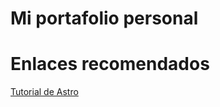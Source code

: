 # Mi portafolio personal

# Enlaces recomendados

[Tutorial de Astro]("https://docs.astro.build/es/tutorial/0-introduction/1/")